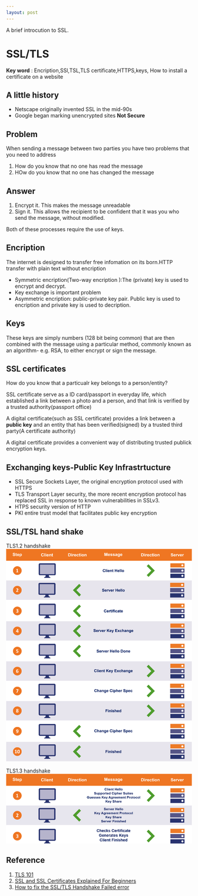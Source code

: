 ```yaml
---
layout: post
---
```


A brief introcution to SSL.

# SSL/TLS

**Key word** : Encription,SSl,TSL,TLS certificate,HTTPS,keys, How to install a certificate on a website

## A little history

* Netscape originally invented SSL in the mid-90s
* Google began marking unencrypted sites **Not Secure**

## Problem

When sending a message between two parties you have two problems that you need to address

1. How do you know that no one has read the message
2. HOw do you know that no one has changed the message

## Answer

1. Encrypt it. This makes the message unreadable
2. Sign it. This allows the recipient to be confident that it was you who send the message, without modified.

Both of these processes require the use of keys.

## Encription

The internet is designed to transfer free infomation on its born.HTTP transfer with plain text without encription

* Symmetric encription(Two-way encription ):The (private) key is used to encrypt and decrypt.
* Key exchange is important problem
* Asymmetric encription: public-private key pair. Public key is used to encription and private key is used to decription.
  
## Keys

These keys are simply numbers (128 bit being common) that are then combined with the message using a particular method, commonly known as an algorithm- e.g. RSA, to either encrypt or sign the message.

## SSL certificates

How do you know that a particualr key belongs to a person/entity?

SSL certificate serve as a ID card/passport in everyday life, which established a link between a photo and a person, and that link is verified by a trusted authority(passport office)

A digital certificate(such as SSL certificate) provides a link between a **public key** and an entity that has been verified(signed) by a trusted third party(A certificate authority)

A digital certificate provides a convenient way of distributing trusted publick encryption keys.

## Exchanging keys-Public Key Infrastrtucture

* SSL Secure Sockets Layer, the original encryption protocol used with HTTPS
* TLS Transport Layer security, the more recent encryption protocol has replaced SSL in response to known vulnerabilities in SSLv3.
* HTPS security version of HTTP
* PKI entire trust model that facilitates public key encryption

## SSL/TSL hand shake

TLS1.2 handshake
![tls1.2 handle shake](/images/tls_handshake_1_2.png)

TLS1.3 handshake
![tls1.3 handle shake](/images/tls_handshake_1_3.jpg)

## Reference

1. [TLS 101](https://geekflare.com/tls-101/)
2. [SSL and SSL Certificates Explained For Beginners](http://www.steves-internet-guide.com/ssl-certificates-explained/)
3. [How to fix the SSL/TLS Handshake Failed error](https://www.thesslstore.com/blog/tls-handshake-failed/)